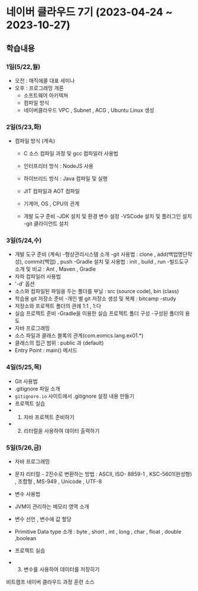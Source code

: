 # 네이버 클라우드 7기 (2023-04-24 ~ 2023-10-27)

## 학습내용

### 1일(5/22,월)

- 오전 : 매직에콜 대표 세미나
- 오후 : 프로그래밍 개론
  - 소프트웨어 아키텍쳐
  - 컴파일 방식
  - 네이버클라우드 VPC , Subnet , ACG , Ubuntu Linux 생성

### 2일(5/23,화)

- 컴파일 방식 (계속)
  - C 소스 컴파일 과정 및 gcc 컴파일러 사용법
  - 인터프리터 방식 : NodeJS 사용
  - 하이브리드 방식 : Java 컴파일 및 실행
  - JIT 컴파일과 AOT 컴파일
  - 기계어, OS , CPU의 관계

  - 개발 도구 준비
    -JDK 설치 및 환경 변수 설정
    -VSCode 설치 및 플러그인 설치
    -git 클라이언트 설치
    


### 3일(5/24,수)
  
  - 개발 도구 준비 (계속)
    -형상관리시스템 소개
    -git 사용법 : clone , add(백업명단작성), commit(백업) , push
    -Gradle 설치 및 사용법 : init , build , run
      -빌드도구 소개 및 비교 : Ant , Maven , Gradle
  - 자파 컴파일러 사용법
   - '-d' 옵션
   - 소스와 컴파일된 파일을 두는 폴더를 부닐 : src (source code), bin (class)
  - 학습용 git 저장소 준비
   -개인 별 git 저장소 생성 및 복제 : bitcamp -study
   - 저장소와 프로젝트 폴더의 관례 1:1 , 1:다 
  - 실습 프로젝트 준비
   -Gradle을 이용한 실습 프로젝트 폴더 구성
   -구성된 폴더의 용도
  - 자바 프로그래밍
   - 소스 파일과 클래스 블록의 관계(com.eomcs.lang.ex01.*) 
   - 클래스의 접근 범위 : public 과 (default)
   - Entry Point : main() 메서드

### 4일(5/25,목)

  - Git 사용법
   - .gitignore 파일 소개
   - `gitignore.io` 사이트에서 .gitignore 설정 내용 만들기
  - 프로젝트 실습
   - 1. 자바 프로젝트 준비하기
   - 2. 리터럴을 사용하여 데이터 출력하기

### 5일(5/26,금)

  - 자바 프로그래밍
   - 문자 리터럴
    - 2진수로 변환하는 방법 : ASCII, ISO- 8859-1 , KSC-5601(완성형) , 조합형 , MS-949 , Unicode , UTF-8
  - 변수 사용법
   - JVM이 관리하는 메모리 영역 소개
   - 변수 선언 , 변수에 값 할당
   - Primitive Data type 소개 : byte , short , int , long , char , float , double ,boolean

  - 프로젝트 실습
   - 3. 변수를 사용하여 데이터를 저장히기


비트캠프 네이버 클라우드 과정 훈련 소스
